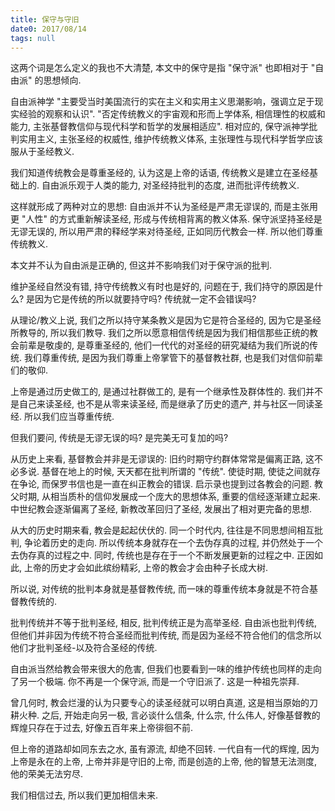 ```yaml
---
title: 保守与守旧
date0: 2017/08/14
tags: null
---
```


这两个词是怎么定义的我也不大清楚, 本文中的保守是指 "保守派" 也即相对于 "自由派" 的思想倾向.

自由派神学 "主要受当时美国流行的实在主义和实用主义思潮影响，强调立足于现实经验的观察和认识". "否定传统教义的宇宙观和形而上学体系, 相信理性的权威和能力, 主张基督教信仰与现代科学和哲学的发展相适应". 相对应的, 保守派神学批判实用主义, 主张圣经的权威性, 维护传统教义体系, 主张理性与现代科学哲学应该服从于圣经教义.

我们知道传统教会是尊重圣经的, 认为这是上帝的话语, 传统教义是建立在圣经基础上的. 自由派乐观于人类的能力, 对圣经持批判的态度, 进而批评传统教义.

这样就形成了两种对立的思想:
自由派并不认为圣经是严肃无谬误的, 而是主张用更 "人性" 的方式重新解读圣经, 形成与传统相背离的教义体系.
保守派坚持圣经是无谬无误的, 所以用严肃的释经学来对待圣经, 正如同历代教会一样. 所以他们尊重传统教义.

本文并不认为自由派是正确的, 但这并不影响我们对于保守派的批判.

维护圣经自然没有错, 持守传统教义有时也是好的, 问题在于, 我们持守的原因是什么? 是因为它是传统的所以就要持守吗? 传统就一定不会错误吗?

从理论/教义上说, 我们之所以持守某条教义是因为它是符合圣经的, 因为它是圣经所教导的, 所以我们教导. 我们之所以愿意相信传统是因为我们相信那些正统的教会前辈是敬虔的, 是尊重圣经的, 他们一代代的对圣经的研究凝结为我们所说的传统. 我们尊重传统, 是因为我们尊重上帝掌管下的基督教社群, 也是我们对信仰前辈们的敬仰.

上帝是通过历史做工的, 是通过社群做工的, 是有一个继承性及群体性的. 我们并不是自己来读圣经, 也不是从零来读圣经, 而是继承了历史的遗产, 并与社区一同读圣经. 所以我们应当尊重传统.

但我们要问, 传统是无谬无误的吗? 是完美无可复加的吗?

从历史上来看, 基督教会并非是无谬误的:
旧约时期守约群体常常是偏离正路, 这不必多说.
基督在地上的时候, 天天都在批判所谓的 "传统".
使徒时期, 使徒之间就存在争论, 而保罗书信也是一直在纠正教会的错误. 启示录也提到过各教会的问题.
教父时期, 从相当质朴的信仰发展成一个庞大的思想体系, 重要的信经逐渐建立起来.
中世纪教会逐渐偏离了圣经, 新教改革回归了圣经, 发展出了相对更完备的思想.

从大的历史时期来看, 教会是起起伏伏的. 同一个时代内, 往往是不同思想间相互批判, 争论着历史的走向. 所以传统本身就存在一个去伪存真的过程, 并仍然处于一个去伪存真的过程之中. 同时, 传统也是存在于一个不断发展更新的过程之中. 正因如此, 上帝的历史才会如此缤纷精彩, 上帝的教会才会由种子长成大树.

所以说, 对传统的批判本身就是基督教传统, 而一味的尊重传统本身就是不符合基督教传统的.

批判传统并不等于批判圣经, 相反, 批判传统正是为高举圣经. 自由派也批判传统, 但他们并非因为传统不符合圣经而批判传统, 而是因为圣经不符合他们的信念所以他们才批判圣经-以及符合圣经的传统.

自由派当然给教会带来很大的危害, 但我们也要看到一味的维护传统也同样的走向了另一个极端. 你不再是一个保守派, 而是一个守旧派了. 这是一种祖先崇拜.

曾几何时, 教会烂漫的认为只要专心的读圣经就可以明白真道, 这是相当原始的刀耕火种. 之后, 开始走向另一极, 言必谈什么信条, 什么宗, 什么伟人, 好像基督教的辉煌只存在于过去, 好像五百年来上帝徘徊不前.

但上帝的道路却如同东去之水, 虽有源流, 却绝不回转. 一代自有一代的辉煌, 因为上帝是永在的上帝, 上帝并非是守旧的上帝, 而是创造的上帝, 他的智慧无法测度, 他的荣美无法穷尽.

我们相信过去, 所以我们更加相信未来.

